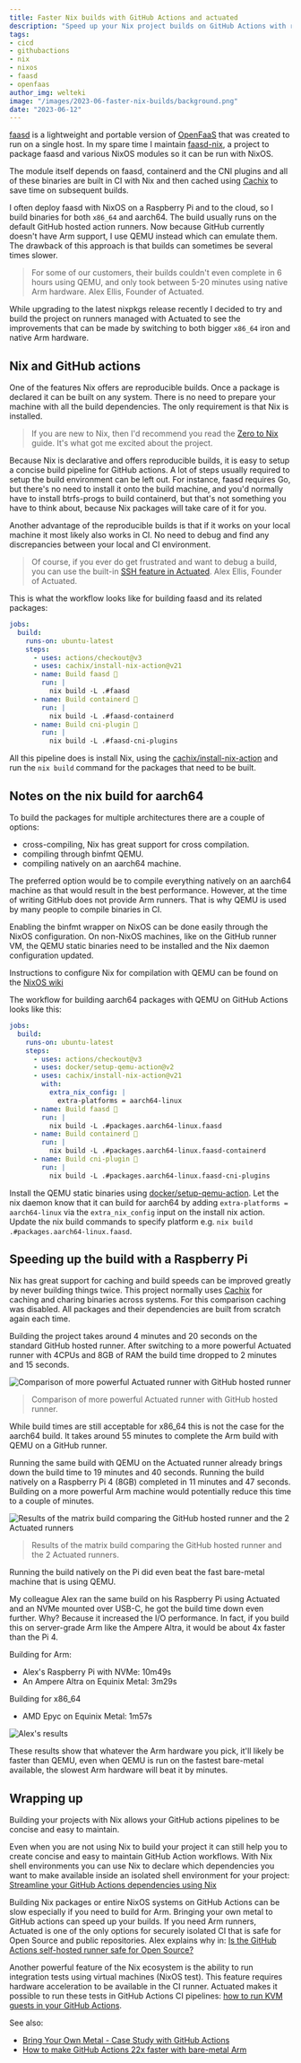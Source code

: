 ```yaml
---
title: Faster Nix builds with GitHub Actions and actuated
description: "Speed up your Nix project builds on GitHub Actions with runners powered by Firecracker."
tags:
- cicd
- githubactions
- nix
- nixos
- faasd
- openfaas
author_img: welteki
image: "/images/2023-06-faster-nix-builds/background.png"
date: "2023-06-12"
---
```


[faasd](https://github.com/openfaas/faasd) is a lightweight and portable version of [OpenFaaS](https://www.openfaas.com/) that was created to run on a single host. In my spare time I maintain [faasd-nix](https://github.com/welteki/faasd-nix), a project to package faasd and various NixOS modules so it can be run with NixOS.

The module itself depends on faasd, containerd and the CNI plugins and all of these binaries are built in CI with Nix and then cached using [Cachix](https://www.cachix.org/) to save time on subsequent builds.

I often deploy faasd with NixOS on a Raspberry Pi and to the cloud, so I build binaries for both `x86_64` and aarch64. The build usually runs on the default GitHub hosted action runners. Now because GitHub currently doesn't have Arm support, I use QEMU instead which can emulate them. The drawback of this approach is that builds can sometimes be several times slower.

> For some of our customers, their builds couldn't even complete in 6 hours using QEMU, and only took between 5-20 minutes using native Arm hardware. Alex Ellis, Founder of Actuated.

While upgrading to the latest nixpkgs release recently I decided to try and build the project on runners managed with Actuated to see the improvements that can be made by switching to both bigger `x86_64` iron and native Arm hardware.

## Nix and GitHub actions

One of the features Nix offers are reproducible builds. Once a package is declared it can be built on any system. There is no need to prepare your machine with all the build dependencies. The only requirement is that Nix is installed.

> If you are new to Nix, then I'd recommend you read the [Zero to Nix](https://zero-to-nix.com/start/install) guide. It's what got me excited about the project.

Because Nix is declarative and offers reproducible builds, it is easy to setup a concise build pipeline for GitHub actions. A lot of steps usually required to setup the build environment can be left out. For instance, faasd requires Go, but there's no need to install it onto the build machine, and you'd normally have to install btrfs-progs to build containerd, but that's not something you have to think about, because Nix packages will take care of it for you.

Another advantage of the reproducible builds is that if it works on your local machine it most likely also works in CI. No need to debug and find any discrepancies between your local and CI environment.

> Of course, if you ever do get frustrated and want to debug a build, you can use the built-in [SSH feature in Actuated](https://docs.actuated.dev/tasks/debug-ssh/). Alex Ellis, Founder of Actuated.

This is what the workflow looks like for building faasd and its related packages:

```yaml
jobs:
  build:
    runs-on: ubuntu-latest
    steps:
      - uses: actions/checkout@v3
      - uses: cachix/install-nix-action@v21
      - name: Build faasd 🔧
        run: |
          nix build -L .#faasd
      - name: Build containerd 🔧
        run: |
          nix build -L .#faasd-containerd
      - name: Build cni-plugin 🔧
        run: |
          nix build -L .#faasd-cni-plugins
```

All this pipeline does is install Nix, using the [cachix/install-nix-action](https://github.com/marketplace/actions/install-nix) and run the `nix build` command for the packages that need to be built.

## Notes on the nix build for aarch64

To build the packages for multiple architectures there are a couple of options:

- cross-compiling, Nix has great support for cross compilation.
- compiling through binfmt QEMU.
- compiling natively on an aarch64 machine.

The preferred option would be to compile everything natively on an aarch64 machine as that would result in the best performance. However, at the time of writing GitHub does not provide Arm runners. That is why QEMU is used by many people to compile binaries in CI.

Enabling the binfmt wrapper on NixOS can be done easily through the NixOS configuration. On non-NixOS machines, like on the GitHub runner VM, the QEMU static binaries need to be installed and the Nix daemon configuration updated.

Instructions to configure Nix for compilation with QEMU can be found on the [NixOS wiki](https://nixos.wiki/wiki/NixOS_on_ARM#Compiling_through_binfmt_QEMU)

The workflow for building aarch64 packages with QEMU on GitHub Actions looks like this:

```yaml
jobs:
  build:
    runs-on: ubuntu-latest
    steps:
      - uses: actions/checkout@v3
      - uses: docker/setup-qemu-action@v2
      - uses: cachix/install-nix-action@v21
        with:
          extra_nix_config: |
            extra-platforms = aarch64-linux
      - name: Build faasd 🔧
        run: |
          nix build -L .#packages.aarch64-linux.faasd
      - name: Build containerd 🔧
        run: |
          nix build -L .#packages.aarch64-linux.faasd-containerd
      - name: Build cni-plugin 🔧
        run: |
          nix build -L .#packages.aarch64-linux.faasd-cni-plugins

```

Install the QEMU static binaries using [docker/setup-qemu-action](https://github.com/docker/setup-qemu-action). Let the nix daemon know that it can build for aarch64 by adding `extra-platforms = aarch64-linux` via the `extra_nix_config` input on the install nix action. Update the nix build commands to specify platform e.g. `nix build .#packages.aarch64-linux.faasd`.

## Speeding up the build with a Raspberry Pi

Nix has great support for caching and build speeds can be improved greatly by never building things twice. This project normally uses [Cachix](https://www.cachix.org/) for caching and charing binaries across systems. For this comparison caching was disabled. All packages and their dependencies are built from scratch again each time.

Building the project takes around 4 minutes and 20 seconds on the standard GitHub hosted runner. After switching to a more powerful Actuated runner with 4CPUs and 8GB of RAM the build time dropped to 2 minutes and 15 seconds.

![Comparison of more powerful Actuated runner with GitHub hosted runner](/images/2023-06-faster-nix-builds/amd64-build-comparison.png)
> Comparison of more powerful Actuated runner with GitHub hosted runner.

While build times are still acceptable for x86_64 this is not the case for the aarch64 build. It takes around 55 minutes to complete the Arm build with QEMU on a GitHub runner.

Running the same build with QEMU on the Actuated runner already brings down the build time to 19 minutes and 40 seconds. Running the build natively on a Raspberry Pi 4 (8GB) completed in 11 minutes and 47 seconds. Building on a more powerful Arm machine would potentially reduce this time to a couple of minutes.

![Results of the matrix build comparing the GitHub hosted runner and the 2 Actuated runners](/images/2023-06-faster-nix-builds/arm64-build-comparison.png)
> Results of the matrix build comparing the GitHub hosted runner and the 2 Actuated runners.

Running the build natively on the Pi did even beat the fast bare-metal machine that is using QEMU.

My colleague Alex ran the same build on his Raspberry Pi using Actuated and an NVMe mounted over USB-C, he got the build time down even further. Why? Because it increased the I/O performance. In fact, if you build this on server-grade Arm like the Ampere Altra, it would be about 4x faster than the Pi 4.

Building for Arm:

* Alex's Raspberry Pi with NVMe: 10m49s
* An Ampere Altra on Equinix Metal: 3m29s

Building for x86_64

* AMD Epyc on Equinix Metal: 1m57s

![Alex's results](/images/2023-06-faster-nix-builds/alex-results.png)

These results show that whatever the Arm hardware you pick, it'll likely be faster than QEMU, even when QEMU is run on the fastest bare-metal available, the slowest Arm hardware will beat it by minutes.

## Wrapping up

Building your projects with Nix allows your GitHub actions pipelines to be concise and easy to maintain.

Even when you are not using Nix to build your project it can still help you to create concise and easy to maintain GitHub Action workflows. With Nix shell environments you can use Nix to declare which dependencies you want to make available inside an isolated shell environment for your project: [Streamline your GitHub Actions dependencies using Nix](https://determinate.systems/posts/nix-github-actions)

Building Nix packages or entire NixOS systems on GitHub Actions can be slow especially if you need to build for Arm. Bringing your own metal to GitHub actions can speed up your builds. If you need Arm runners, Actuated is one of the only options for securely isolated CI that is safe for Open Source and public repositories. Alex explains why in: [Is the GitHub Actions self-hosted runner safe for Open Source?](https://actuated.dev/blog/is-the-self-hosted-runner-safe-github-actions)

Another powerful feature of the Nix ecosystem is the ability to run integration tests using virtual machines (NixOS test). This feature requires hardware acceleration to be available in the CI runner. Actuated makes it possible to run these tests in GitHub Actions CI pipelines: [how to run KVM guests in your GitHub Actions](https://actuated.dev/blog/kvm-in-github-actions).

See also:

- [Bring Your Own Metal - Case Study with GitHub Actions](https://actuated.dev/blog/case-study-bring-your-own-bare-metal-to-actions)
- [How to make GitHub Actions 22x faster with bare-metal Arm](https://actuated.dev/blog/native-arm64-for-github-actions)